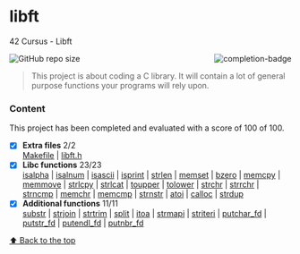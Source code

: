 # libft
42 Cursus - Libft

<img src="https://game.42sp.org.br/static/assets/achievements/libfte.png" alt="completion-badge" align="right">

![GitHub repo size](https://img.shields.io/github/repo-size/iuricode/README-template?style=for-the-badge)

> This project is about coding a C library.
It will contain a lot of general purpose functions your programs will rely upon.

### Content
This project has been completed and evaluated with a score of 100 of 100.

- [x] **Extra files** 2/2<br>
[Makefile](https://github.com/andrade-adsf/libft/blob/main/Makefile)
| [libft.h](https://github.com/andrade-adsf/libft/blob/main/libft.h)
- [x] **Libc functions** 23/23<br>
 [isalpha](https://github.com/andrade-adsf/libft/blob/main/ft_isalpha.c)
| [isalnum](https://github.com/andrade-adsf/libft/blob/main/ft_isalnum.c)
| [isascii](https://github.com/andrade-adsf/libft/blob/main/ft_isascii.c)
| [isprint](https://github.com/andrade-adsf/libft/blob/main/ft_isprint.c)
| [strlen](https://github.com/andrade-adsf/libft/blob/main/ft_strlen.c)
| [memset](https://github.com/andrade-adsf/libft/blob/main/ft_memset.c)
| [bzero](https://github.com/andrade-adsf/libft/blob/main/ft_bzero.c)
| [memcpy](https://github.com/andrade-adsf/libft/blob/main/ft_memcpy.c)
| [memmove](https://github.com/andrade-adsf/libft/blob/main/ft_memmove.c)
| [strlcpy](https://github.com/andrade-adsf/libft/blob/main/ft_strlcpy.c)
| [strlcat](https://github.com/andrade-adsf/libft/blob/main/ft_strlcat.c)
| [toupper](https://github.com/andrade-adsf/libft/blob/main/ft_toupper.c)
| [tolower](https://github.com/andrade-adsf/libft/blob/main/ft_tolower.c)
| [strchr](https://github.com/andrade-adsf/libft/blob/main/ft_strchr.c)
| [strrchr](https://github.com/andrade-adsf/libft/blob/main/ft_strrchr.c)
| [strncmp](https://github.com/andrade-adsf/libft/blob/main/ft_strncmp.c)
| [memchr](https://github.com/andrade-adsf/libft/blob/main/ft_memchr.c)
| [memcmp](https://github.com/andrade-adsf/libft/blob/main/ft_memcmp.c)
| [strnstr](https://github.com/andrade-adsf/libft/blob/main/ft_strnstr.c)
| [atoi](https://github.com/andrade-adsf/libft/blob/main/ft_atoi.c)
| [calloc](https://github.com/andrade-adsf/libft/blob/main/ft_calloc.c)
| [strdup](https://github.com/andrade-adsf/libft/blob/main/ft_strdup.c)
- [x] **Additional functions** 11/11 <br>
[substr](https://github.com/andrade-adsf/libft/blob/main/ft_substr.c)
| [strjoin](https://github.com/andrade-adsf/libft/blob/main/ft_strjoin.c)
| [strtrim](https://github.com/andrade-adsf/libft/blob/main/ft_strtrim.c)
| [split](https://github.com/andrade-adsf/libft/blob/main/ft_split.c)
| [itoa](https://github.com/andrade-adsf/libft/blob/main/ft_itoa.c)
| [strmapi](https://github.com/andrade-adsf/libft/blob/main/ft_strmapi.c)
| [striteri](https://github.com/andrade-adsf/libft/blob/main/ft_striteri.c)
| [putchar_fd](https://github.com/andrade-adsf/libft/blob/main/ft_putchar_fd.c)
| [putstr_fd](https://github.com/andrade-adsf/libft/blob/main/ft_putstr_fd.c)
| [putendl_fd](https://github.com/andrade-adsf/libft/blob/main/ft_putendl_fd.c)
| [putnbr_fd](https://github.com/andrade-adsf/libft/blob/main/ft_putnbr_fd.c)

[⬆ Back to the top](#libft)<br>
